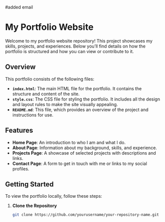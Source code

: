 #added email
# My Portfolio Website

Welcome to my portfolio website repository! This project showcases my skills, projects, and experiences. Below you’ll find details on how the portfolio is structured and how you can view or contribute to it.

## Overview

This portfolio consists of the following files:

- **`index.html`**: The main HTML file for the portfolio. It contains the structure and content of the site.
- **`style.css`**: The CSS file for styling the portfolio. It includes all the design and layout rules to make the site visually appealing.
- **`README.md`**: This file, which provides an overview of the project and instructions for use.

## Features

- **Home Page**: An introduction to who I am and what I do.
- **About Page**: Information about my background, skills, and experience.
- **Projects Page**: A showcase of selected projects with descriptions and links.
- **Contact Page**: A form to get in touch with me or links to my social profiles.

## Getting Started

To view the portfolio locally, follow these steps:

1. **Clone the Repository**

   ```bash
   git clone https://github.com/yourusername/your-repository-name.git
